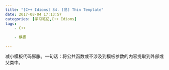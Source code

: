 ```yaml
---
title: "[C++ Idioms] 84. [易] Thin Template"
date: 2017-08-04 17:13:57
categories: [学习笔记,C++ Idioms]
tags:
    - C++

    - 模板

---
```

减小模板代码膨胀。<!--more-->一句话：将公共函数或不涉及到模板参数的内容提取到外部或父类中。